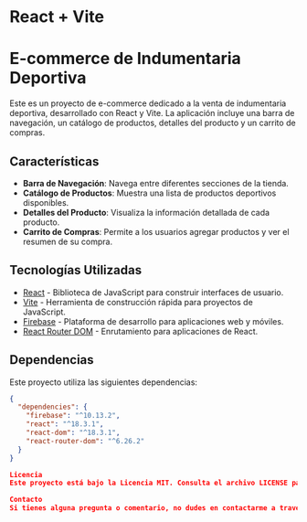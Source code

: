# React + Vite

# E-commerce de Indumentaria Deportiva

Este es un proyecto de e-commerce dedicado a la venta de indumentaria deportiva, desarrollado con React y Vite. La aplicación incluye una barra de navegación, un catálogo de productos, detalles del producto y un carrito de compras.

## Características

- **Barra de Navegación**: Navega entre diferentes secciones de la tienda.
- **Catálogo de Productos**: Muestra una lista de productos deportivos disponibles.
- **Detalles del Producto**: Visualiza la información detallada de cada producto.
- **Carrito de Compras**: Permite a los usuarios agregar productos y ver el resumen de su compra.

## Tecnologías Utilizadas

- [React](https://reactjs.org/) - Biblioteca de JavaScript para construir interfaces de usuario.
- [Vite](https://vitejs.dev/) - Herramienta de construcción rápida para proyectos de JavaScript.
- [Firebase](https://firebase.google.com/) - Plataforma de desarrollo para aplicaciones web y móviles.
- [React Router DOM](https://reactrouter.com/) - Enrutamiento para aplicaciones de React.

## Dependencias

Este proyecto utiliza las siguientes dependencias:

```json
{
  "dependencies": {
    "firebase": "^10.13.2",
    "react": "^18.3.1",
    "react-dom": "^18.3.1",
    "react-router-dom": "^6.26.2"
  }
}

Licencia
Este proyecto está bajo la Licencia MIT. Consulta el archivo LICENSE para más detalles.

Contacto
Si tienes alguna pregunta o comentario, no dudes en contactarme a través de joangorrita01@gmail.com